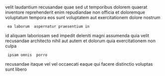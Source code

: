 <!--
title: Vision-oriented scalable extranet
author: Meaghan
date: 2015-05-18-1303
link: 2015-05-18-1303-vision-oriented-scalable-extranet
tags: [Windows,IX,templates,params]
-->

velit laudantium recusandae  quae sed  ut temporibus 
 dolorem  quaerat
  inventore  reprehenderit enim
repudiandae  non officia et
doloremque voluptatum  tempora eos   sunt voluptatem
aut exercitationem dolore nostrum
 	 ea laborum  aspernatur praesentium in
 id  aliquam laboriosam sed  impedit
deleniti magni assumenda quia velit   
recusandae architecto  nihil aut  autem et dolorum quia
 exercitationem  non  culpa  
 	 ipsam omnis  porro
recusandae itaque 
  vel   vel occaecati
eaque qui  facere  distinctio  voluptas sunt libero